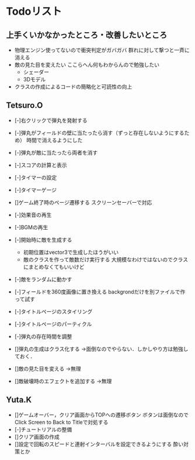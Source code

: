 # Todoリスト

## 上手くいかなかったところ・改善したいところ
- 物理エンジン使ってないので衝突判定がガバガバ
群れに対して撃つと一斉に消える
- 敵の見た目を変えたい
ここらへん何もわからんので勉強したい
    - シェーダー
    - 3Dモデル
- クラスの作成によるコードの簡略化と可読性の向上

## Tetsuro.O
- [-]右クリックで弾丸を発射する
- [-]弾丸がフィールドの壁に当たったら消す（ずっと存在しないようにするため）
時間で消えるようにした
- [-]弾丸が敵に当たったら両者を消す
- [-]スコアの計算と表示
- [-]タイマーの設定
- [-]タイマーゲージ
- []ゲーム終了時のページ遷移する
スクリーンセーバーで対応
- [-]効果音の再生
- [-]BGMの再生
- [-]開始時に敵を生成する
    - 初期位置はvector3で生成したほうがいい
    - 敵のクラスを作って敵数だけ実行する
    大規模なわけではないのでクラスにまとめなくてもいいけど
- [-]敵をランダムに動かす
- [-]フィールドを360度画像に置き換える
backgrondだけを別ファイルで作って試す
- [-]タイトルページのスタイリング
- [-]タイトルページのパーティクル

- [-]弾丸の存在時間を調整

- []弾丸の生成はクラス化する
→面倒なのでやらない．しかしやり方は勉強しておく．
- []敵の見た目を変える
→無理
- []敵破壊時のエフェクトを追加する
→無理



## Yuta.K
- []ゲームオーバー，クリア画面からTOPへの遷移ボタン
ボタンは面倒なのでClick Screen to Back to Titleで対処する
- [-]チュートリアルの整備
- []クリア画面の作成
- []設定で回転のスピードと連射インターバルを設定できるようにする
酔い対策とか